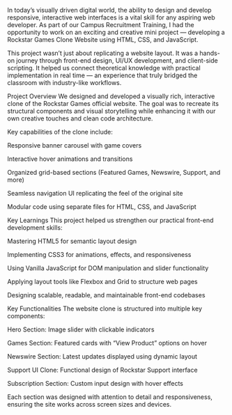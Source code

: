 In today’s visually driven digital world, the ability to design and develop responsive, interactive web interfaces is a vital skill for any aspiring web developer. As part of our Campus Recruitment Training, I had the opportunity to work on an exciting and creative mini project — developing a Rockstar Games Clone Website using HTML, CSS, and JavaScript.

This project wasn’t just about replicating a website layout. It was a hands-on journey through front-end design, UI/UX development, and client-side scripting. It helped us connect theoretical knowledge with practical implementation in real time — an experience that truly bridged the classroom with industry-like workflows.

Project Overview
We designed and developed a visually rich, interactive clone of the Rockstar Games official website. The goal was to recreate its structural components and visual storytelling while enhancing it with our own creative touches and clean code architecture.

Key capabilities of the clone include:

Responsive banner carousel with game covers

Interactive hover animations and transitions

Organized grid-based sections (Featured Games, Newswire, Support, and more)

Seamless navigation UI replicating the feel of the original site

Modular code using separate files for HTML, CSS, and JavaScript

Key Learnings
This project helped us strengthen our practical front-end development skills:

Mastering HTML5 for semantic layout design

Implementing CSS3 for animations, effects, and responsiveness

Using Vanilla JavaScript for DOM manipulation and slider functionality

Applying layout tools like Flexbox and Grid to structure web pages

Designing scalable, readable, and maintainable front-end codebases

Key Functionalities
The website clone is structured into multiple key components:

Hero Section: Image slider with clickable indicators

Games Section: Featured cards with “View Product” options on hover

Newswire Section: Latest updates displayed using dynamic layout

Support UI Clone: Functional design of Rockstar Support interface

Subscription Section: Custom input design with hover effects

Each section was designed with attention to detail and responsiveness, ensuring the site works across screen sizes and devices.

